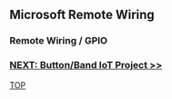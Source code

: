 ## Microsoft Remote Wiring

### Remote Wiring / GPIO

### [NEXT: Button/Band IoT Project >>](buttonbandiot.md)

[TOP](README.md)